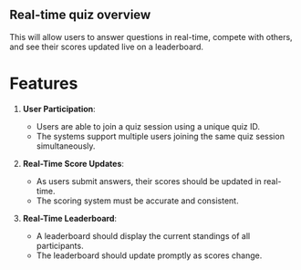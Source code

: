 ## Real-time quiz overview
This will allow users to answer questions in real-time, compete with others, and see their scores updated live on a leaderboard.

# Features
1. **User Participation**:
   - Users are able to join a quiz session using a unique quiz ID.
   - The systems support multiple users joining the same quiz session simultaneously.

2. **Real-Time Score Updates**:
   - As users submit answers, their scores should be updated in real-time.
   - The scoring system must be accurate and consistent.

3. **Real-Time Leaderboard**:
   - A leaderboard should display the current standings of all participants.
   - The leaderboard should update promptly as scores change.
